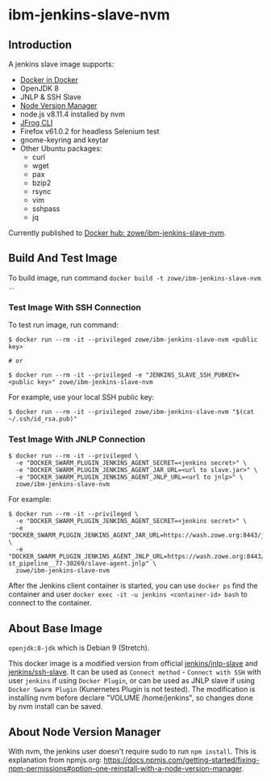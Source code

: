 # ibm-jenkins-slave-nvm

## Introduction

A jenkins slave image supports:

- [Docker in Docker](https://hub.docker.com/_/docker/)
- OpenJDK 8
- JNLP & SSH Slave
- [Node Version Manager](https://github.com/creationix/nvm)
- node.js v8.11.4 installed by nvm
- [JFrog CLI](https://jfrog.com/getcli/)
- Firefox v61.0.2 for headless Selenium test
- gnome-keyring and keytar
- Other Ubuntu packages:
  * curl
  * wget
  * pax
  * bzip2
  * rsync
  * vim
  * sshpass
  * jq

Currently published to [Docker hub: zowe/ibm-jenkins-slave-nvm](https://hub.docker.com/r/zowe/ibm-jenkins-slave-nvm/).

## Build And Test Image

To build image, run command `docker build -t zowe/ibm-jenkins-slave-nvm .`.

### Test Image With SSH Connection

To test run image, run command:

```
$ docker run --rm -it --privileged zowe/ibm-jenkins-slave-nvm <public key>

# or

$ docker run --rm -it --privileged -e "JENKINS_SLAVE_SSH_PUBKEY=<public key>" zowe/ibm-jenkins-slave-nvm
```

For example, use your local SSH public key:

```
$ docker run --rm -it --privileged zowe/ibm-jenkins-slave-nvm "$(cat ~/.ssh/id_rsa.pub)"
```

### Test Image With JNLP Connection

```
$ docker run --rm -it --privileged \
  -e "DOCKER_SWARM_PLUGIN_JENKINS_AGENT_SECRET=<jenkins secret>" \
  -e "DOCKER_SWARM_PLUGIN_JENKINS_AGENT_JAR_URL=<url to slave.jar>" \
  -e "DOCKER_SWARM_PLUGIN_JENKINS_AGENT_JNLP_URL=<url to jnlp>" \
  zowe/ibm-jenkins-slave-nvm
```

For example:

```
$ docker run --rm -it --privileged \
  -e "DOCKER_SWARM_PLUGIN_JENKINS_AGENT_SECRET=<jenkins secret>" \
  -e "DOCKER_SWARM_PLUGIN_JENKINS_AGENT_JAR_URL=https://wash.zowe.org:8443/jnlpJars/slave.jar" \
  -e "DOCKER_SWARM_PLUGIN_JENKINS_AGENT_JNLP_URL=https://wash.zowe.org:8443/computer/agent-st_pipeline__77-30269/slave-agent.jnlp" \
  zowe/ibm-jenkins-slave-nvm
```

After the Jenkins client container is started, you can use `docker ps` find the container and user `docker exec -it -u jenkins <container-id> bash` to connect to the container.

## About Base Image

`openjdk:8-jdk` which is Debian 9 (Stretch).

This docker image is a modified version from official [jenkins/jnlp-slave](https://hub.docker.com/r/jenkins/jnlp-slave) and [jenkins/ssh-slave](https://hub.docker.com/r/jenkins/ssh-slave). It can be used as `Connect method` - `Connect with SSH` with user `jenkins` if using `Docker Plugin`, or can be used as JNLP slave if using `Docker Swarm Plugin` (Kunernetes Plugin is not tested). The modification is installing nvm before declare "VOLUME /home/jenkins", so changes done by nvm install can be saved.

## About Node Version Manager

With nvm, the jenkins user doesn't require sudo to run `npm install`. This is explanation from npmjs.org: https://docs.npmjs.com/getting-started/fixing-npm-permissions#option-one-reinstall-with-a-node-version-manager.
